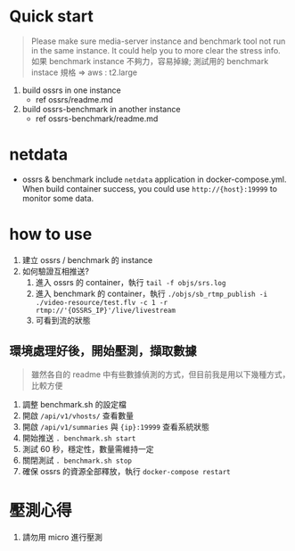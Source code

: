 # Quick start

> Please make sure media-server instance and benchmark tool not run in the same instance.
> It could help you to more clear the stress info.
> 如果 benchmark instance 不夠力，容易掉線; 測試用的 benchmark instace 規格 => aws : t2.large

1. build ossrs in one instance
	- ref ossrs/readme.md
2. build ossrs-benchmark in another instance
	- ref ossrs-benchmark/readme.md

# netdata

- ossrs & benchmark include `netdata` application in docker-compose.yml. When build container success, you could use `http://{host}:19999` to monitor some data.


# how to use
1. 建立 ossrs / benchmark 的 instance
2. 如何驗證互相推送?
	1. 進入 ossrs 的 container，執行 `tail -f objs/srs.log`
	2. 進入 benchmark 的 container，執行 `./objs/sb_rtmp_publish -i ./video-resource/test.flv -c 1 -r rtmp://'{OSSRS_IP}'/live/livestream `
	3. 可看到流的狀態

## 環境處理好後，開始壓測，擷取數據

> 雖然各自的 readme 中有些數據偵測的方式，但目前我是用以下幾種方式，比較方便

1. 調整 benchmark.sh 的設定檔
2. 開啟 `/api/v1/vhosts/` 查看數量
3. 開啟 `/api/v1/summaries` 與 `{ip}:19999` 查看系統狀態
4. 開始推送 `. benchmark.sh start`
5. 測試 60 秒，穩定性，數量需維持一定
6. 關閉測試 `. benchmark.sh stop`
7. 確保 ossrs 的資源全部釋放，執行 `docker-compose restart`


# 壓測心得
1. 請勿用 micro 進行壓測
